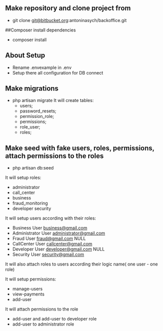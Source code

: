 ## Make repository and clone project from 
- git clone git@bitbucket.org:antoninasych/backoffice.git

##Composer install dependencies
- composer install

## About Setup
- Rename .envexample in .env
- Setup there all configuration for DB connect
 
## Make migrations
- php artisan migrate
  It will create tables:
  -  users;
  -  password_resets;
  -  permission_role;
  -  permissions;
  -  role_user;
  -  roles;


## Make seed with fake users, roles, permissions, attach permissions to the roles
- php artisan db:seed

It will setup roles:
 - administrator	 
 - call_center 	
 -  business	 
 -  fraud_monitoring	 	
 -  developer security	
 
It will setup users according with their roles:
 - Business User	business@gmail.com	 
 - Administrator User	administrator@gmail.com	 
 - Fraud User	fraud@gmail.com	NULL	 
 - CallCenter User	callcenter@gmail.com	 
 - Developer User	developer@gmail.com	NULL	 
 - Security User	security@gmail.com
        
It will also attach roles to users according their logic name( one user - one role)

It will setup permissions:
 - manage-users
 - view-payments
 - add-user

It will attach permissions to the role 
 - add-user and add-user to developer role
 - add-user to administrator role



